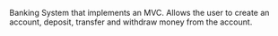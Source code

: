 Banking System that implements an MVC. Allows the user to create an account, deposit, transfer and withdraw money from the account.
